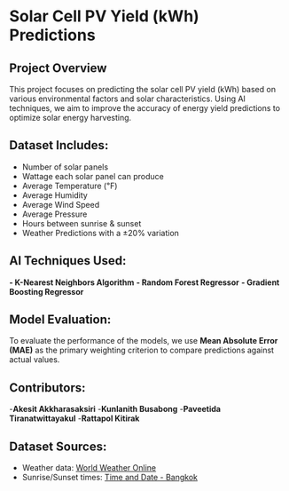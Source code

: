 # Solar Cell PV Yield (kWh) Predictions
## Project Overview
This project focuses on predicting the solar cell PV yield (kWh) based on various environmental factors and solar characteristics. Using AI techniques, we aim to improve the accuracy of energy yield predictions to optimize solar energy harvesting.

## Dataset Includes:
 - Number of solar panels
 - Wattage each solar panel can produce
 - Average Temperature (℉)
 - Average Humidity
 - Average Wind Speed
 - Average Pressure
 - Hours between sunrise & sunset
 - Weather Predictions with a ±20% variation

## AI Techniques Used:
**- K-Nearest Neighbors Algorithm**
**- Random Forest Regressor**
**- Gradient Boosting Regressor**

## Model Evaluation:
To evaluate the performance of the models, we use **Mean Absolute Error (MAE)** as the primary weighting criterion to compare predictions against actual values.

## Contributors:
-**Akesit Akkharasaksiri**
-**Kunlanith Busabong**
-**Paveetida Tiranatwittayakul**
-**Rattapol Kitirak**

## Dataset Sources:
- Weather data: [World Weather Online](https://www.worldweatheronline.com/v2/weather.aspx?q=bkk)
- Sunrise/Sunset times: [Time and Date - Bangkok](https://www.timeanddate.com/sun/thailand/bangkok?month=2&year=2024)
